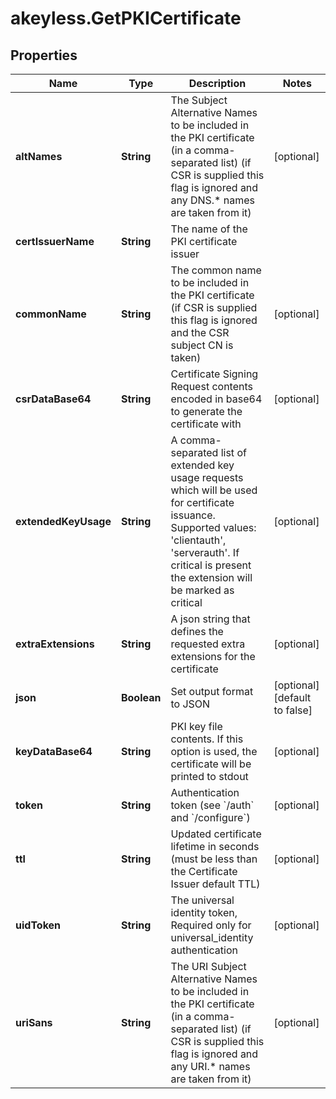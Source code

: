 # akeyless.GetPKICertificate

## Properties

Name | Type | Description | Notes
------------ | ------------- | ------------- | -------------
**altNames** | **String** | The Subject Alternative Names to be included in the PKI certificate (in a comma-separated list) (if CSR is supplied this flag is ignored and any DNS.* names are taken from it) | [optional] 
**certIssuerName** | **String** | The name of the PKI certificate issuer | 
**commonName** | **String** | The common name to be included in the PKI certificate (if CSR is supplied this flag is ignored and the CSR subject CN is taken) | [optional] 
**csrDataBase64** | **String** | Certificate Signing Request contents encoded in base64 to generate the certificate with | [optional] 
**extendedKeyUsage** | **String** | A comma-separated list of extended key usage requests which will be used for certificate issuance. Supported values: &#39;clientauth&#39;, &#39;serverauth&#39;. If critical is present the extension will be marked as critical | [optional] 
**extraExtensions** | **String** | A json string that defines the requested extra extensions for the certificate | [optional] 
**json** | **Boolean** | Set output format to JSON | [optional] [default to false]
**keyDataBase64** | **String** | PKI key file contents. If this option is used, the certificate will be printed to stdout | [optional] 
**token** | **String** | Authentication token (see &#x60;/auth&#x60; and &#x60;/configure&#x60;) | [optional] 
**ttl** | **String** | Updated certificate lifetime in seconds (must be less than the Certificate Issuer default TTL) | [optional] 
**uidToken** | **String** | The universal identity token, Required only for universal_identity authentication | [optional] 
**uriSans** | **String** | The URI Subject Alternative Names to be included in the PKI certificate (in a comma-separated list) (if CSR is supplied this flag is ignored and any URI.* names are taken from it) | [optional] 



